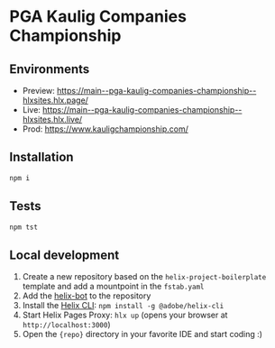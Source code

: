 # PGA Kaulig Companies Championship

## Environments
- Preview: https://main--pga-kaulig-companies-championship--hlxsites.hlx.page/
- Live: https://main--pga-kaulig-companies-championship--hlxsites.hlx.live/
- Prod: https://www.kauligchampionship.com/

## Installation

```sh
npm i
```

## Tests

```sh
npm tst
```

## Local development

1. Create a new repository based on the `helix-project-boilerplate` template and add a mountpoint in the `fstab.yaml`
1. Add the [helix-bot](https://github.com/apps/helix-bot) to the repository
1. Install the [Helix CLI](https://github.com/adobe/helix-cli): `npm install -g @adobe/helix-cli`
1. Start Helix Pages Proxy: `hlx up` (opens your browser at `http://localhost:3000`)
1. Open the `{repo}` directory in your favorite IDE and start coding :)
